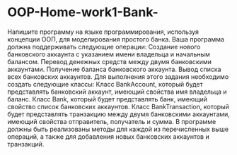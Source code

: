 # OOP-Home-work1-Bank-
Напишите программу на языке программирования, используя концепции ООП, для моделирования простого банка. Ваша программа должна поддерживать следующие операции:
Создание нового банковского аккаунта с указанием имени владельца и начальным балансом. Перевод денежных средств между двумя банковскими аккаунтами. Получение баланса банковского аккаунта. Вывод списка всех банковских аккаунтов. Для выполнения этого задания необходимо создать следующие классы:
Класс BankAccount, который будет представлять банковский аккаунт, имеющий свойства имя владельца и баланс. Класс Bank, который будет представлять банк, имеющий свойство список банковских аккаунтов. Класс BankTransaction, который будет представлять транзакцию между двумя банковскими аккаунтами, имеющий свойства отправитель, получатель и сумма. В программе должны быть реализованы методы для каждой из перечисленных выше операций, а также для добавления новых банковских аккаунтов и транзакций.
